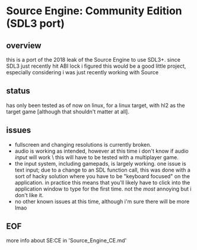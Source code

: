 # Source Engine: Community Edition (SDL3 port)

## overview

this is a port of the 2018 leak of the Source Engine to use SDL3+. since SDL3 just recently hit ABI lock i figured this would be a good little project, especially considering i was just recently working with Source

## status

has only been tested as of now on linux, for a linux target, with hl2 as the target game [although that shouldn't matter at all]. 

## issues

 - fullscreen and changing resolutions is currently broken.
 - audio is working as intended, however at this time i don't know if audio *input* will work \ this will have to be tested with a multiplayer game.
 - the input system, including gamepads, is largely working. one issue is text input; due to a change to an SDL function call, this was done with a sort of hacky solution where you have to be "keyboard focused" on the application. in practice this means that you'll likely have to click into the application window to type for the first time. not the *most* annoying but i don't like it.
 - no other known issues at this time, although i'm sure there will be more lmao

## EOF

more info about SE:CE in 'Source\_Engine\_CE.md' 
